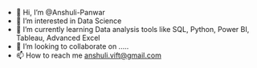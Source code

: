 - 👋 Hi, I’m @Anshuli-Panwar
- 👀 I’m interested in Data Science
- 🌱 I’m currently learning Data analysis tools like SQL, Python, Power BI, Tableau, Advanced Excel
- 💞️ I’m looking to collaborate on .....
- 📫 How to reach me anshuli.vift@gmail.com

<!---
Anshuli-Panwar/Anshuli-Panwar is a ✨ special ✨ repository because its `README.md` (this file) appears on your GitHub profile.
You can click the Preview link to take a look at your changes.
--->
